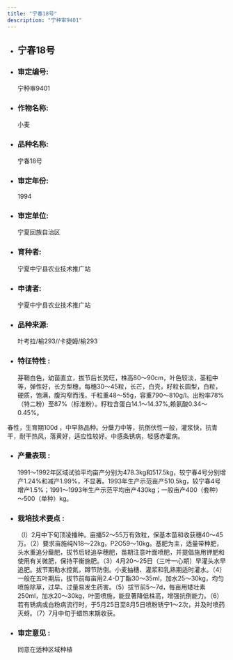 ```yaml
---
title: "宁春18号"
description: "宁种审9401"
---
```

* ## 宁春18号
* ###  审定编号:  
   宁种审9401

*  ### 作物名称:  
   小麦

*   ###  品种名称: 
    宁春18号

*   ### 审定年份: 
    1994

*   ### 审定单位:  
    宁夏回族自治区

*   ### 育种者:  
    宁夏中宁县农业技术推广站

*   ### 申请者:  
    宁夏中宁县农业技术推广站

*   ### 品种来源:  
    叶考拉/榆293//卡捷姆/榆293

*   ### 特征特性 : 
    芽鞘白色，幼苗直立，拔节后长势旺，株高80～90cm，叶色较淡，茎粗中等，弹性好，长方型穗，每穗30～45粒，长芒，白壳，籽粒长圆型，白粒，硬质，饱满，腹沟窄而浅，千粒重48～55g，容重790～810g/l。出粉率78%（特二粉）至87%（标准粉）。籽粒含蛋白14.1～14.37%,赖氨酸0.34～0.45%。
春性，生育期100d ，中早熟品种。分蘖力中等，抗倒伏性一般，灌浆快，抗青干，耐干热风，落黄好，适应性较好。中感条锈病，轻感赤霍病。


*   ### 产量表现 : 
    1991～1992年区域试验平均亩产分别为478.3kg和517.5kg，较宁春4号分别增产1.24%和减产1.99%，不显著。1993年生产示范亩产510.5kg，较宁春4号增产1.5%；1991～1993年生产示范平均亩产430kg；一般亩产400（套种）～500（单种）kg。

*   ### 栽培技术要点 : 
    （l）2月中下旬顶凌播种。亩播52～55万有效粒，保基本苗和收获穗40～45万。（2）要求亩施纯N18～22kg，P2O59～10kg。基肥为主，适量带种肥，头水重追分蘖肥，拔节后轻追孕穗肥，苗期注意叶面喷肥，并提倡施用钾肥和使用有关微肥，保持平衡施肥。（3）4月20～25日（三叶一心期）早灌头水早追肥。拔节期勒水控氮，蹲节防倒。小麦抽穗、灌浆和乳熟期适时灌水。（4）一般在五叶期后，拔节前每亩用2.4-D丁酯30～35ml，加水25～30kg，均匀喷施除草，过早、过量易发生药害。（5）拔节前5～7d，每亩用矮壮素250ml，加水20～30kg，叶面喷施，能显著降低株高，增强抗倒能力。（6）若有锈病或白粉病流行时，于5月25日至8月5日喷粉锈宁1～2次，并及时喷药灭蚜。（7）7月中旬于蜡热末期收获。

*   ### 审定意见 : 
    同意在适种区域种植
